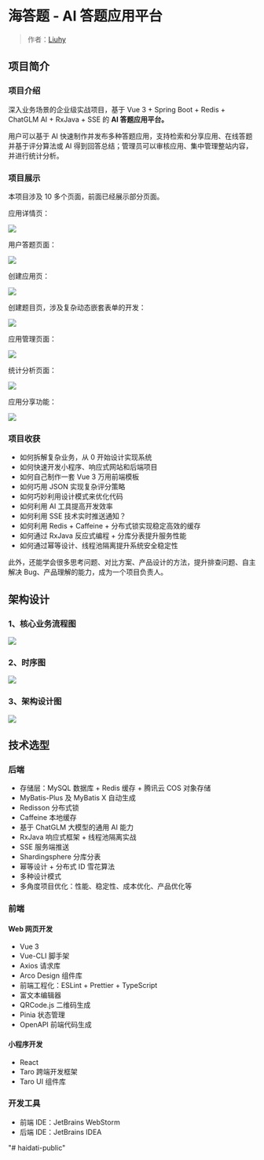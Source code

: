 # 海答题 - AI 答题应用平台

> 作者：[Liuhy](https://github.com/liyupi/)
>
>



## 项目简介

### 项目介绍

深入业务场景的企业级实战项目，基于 Vue 3 + Spring Boot + Redis + ChatGLM AI + RxJava + SSE 的 **AI 答题应用平台。**

用户可以基于 AI 快速制作并发布多种答题应用，支持检索和分享应用、在线答题并基于评分算法或 AI 得到回答总结；管理员可以审核应用、集中管理整站内容，并进行统计分析。



### 项目展示

本项目涉及 10 多个页面，前面已经展示部分页面。

应用详情页：

![](https://pic.yupi.icu/1/20240604145229915.png)

用户答题页面：

![](https://pic.yupi.icu/1/20240604145230156.png)

创建应用页：

![](https://pic.yupi.icu/1/20240604145230361.png)

创建题目页，涉及复杂动态嵌套表单的开发：

![](https://pic.yupi.icu/1/20240604145230557.png)

应用管理页面：

![](https://pic.yupi.icu/1/20240604145230731.png)

统计分析页面：

![](https://pic.yupi.icu/1/20240604145230905.png)

应用分享功能：

![](https://pic.yupi.icu/1/20240604145231269.png)






### 项目收获

- 如何拆解复杂业务，从 0 开始设计实现系统
- 如何快速开发小程序、响应式网站和后端项目
- 如何自己制作一套 Vue 3 万用前端模板
- 如何巧用 JSON 实现复杂评分策略
- 如何巧妙利用设计模式来优化代码
- 如何利用 AI 工具提高开发效率
- 如何利用 SSE 技术实时推送通知？
- 如何利用 Redis + Caffeine + 分布式锁实现稳定高效的缓存
- 如何通过 RxJava 反应式编程 + 分库分表提升服务性能
- 如何通过幂等设计、线程池隔离提升系统安全稳定性

此外，还能学会很多思考问题、对比方案、产品设计的方法，提升排查问题、自主解决 Bug、产品理解的能力，成为一个项目负责人。




## 架构设计

### 1、核心业务流程图

![](https://pic.yupi.icu/1/20240604145232082.png)

### 2、时序图

![](https://pic.yupi.icu/1/20240604145232239.png)

### 3、架构设计图

![](https://pic.yupi.icu/1/20240604145232474.png)



## 技术选型

### 后端

- 存储层：MySQL 数据库 + Redis 缓存 + 腾讯云 COS 对象存储
- MyBatis-Plus 及 MyBatis X 自动生成
- Redisson 分布式锁
- Caffeine 本地缓存
- 基于 ChatGLM 大模型的通用 AI 能力
- RxJava 响应式框架 + 线程池隔离实战
- SSE 服务端推送
- Shardingsphere 分库分表
- 幂等设计 + 分布式 ID 雪花算法
- 多种设计模式
- 多角度项目优化：性能、稳定性、成本优化、产品优化等



### 前端

#### Web 网页开发

- Vue 3
- Vue-CLI 脚手架
- Axios 请求库
- Arco Design 组件库
- 前端工程化：ESLint + Prettier + TypeScript
- 富文本编辑器
- QRCode.js 二维码生成
- Pinia 状态管理
- OpenAPI 前端代码生成

#### 小程序开发

- React
- Taro 跨端开发框架
- Taro UI 组件库

### 开发工具

- 前端 IDE：JetBrains WebStorm
- 后端 IDE：JetBrains IDEA

"# haidati-public" 
